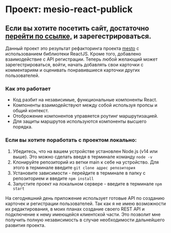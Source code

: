 # Проект: mesio-react-publick

## Eсли вы хотите посетить сайт, достаточно [перейти по ссылке,](https://mycodetherapy.github.io/mesto-react-public/) и зарегестрироваться.

Данный проект это результат рефакторинга проекта [mesto](https://github.com/mycodetherapy/mesto) с использованием библиотеки ReactJS. Кроме того, добавлено взаимодействие с API регистрации. Теперь любой желающий может зарегестрироваться, войти, начать добавлять свои карточки с комментариям и оценивать понравившиеся карточки других пользователей.

### Как это работает

* Код разбит на независимые, функциональные компоненты React.
* Компоненты взаимодействуют между собой используя пропсы и общий контекст.
* Отоброжение компонентов управяется роутинг маршрутизацией.
* Для защиты маршрутов используются компоненты высшего порядка.

### Если вы хотите поработать с проектом локально:
1. Убедитесь, что на вашем устройстве установлен Node.js (v14 или выше). Это можно сделать введя в терминале команду ```node -v```
2. Клонируйте репозиторий из ветки main к себе на устройство. Для этого в терминале введите ```git clone адрес репозитория```
3. Установите зависимости - перейдите в терминале в папку с репозиторием и введите ```npm install```
4. Запустите проект на локальном сервере - введите в терминале ```npm start```

На сегодняшний день приложение использует готовые API по созданию карточек и регистрации пользователей. Так как я не имею возможности их редактирования, в моих планах создание своего REST API и подключение к нему имеющейся клиентской части. Это позволит мне получить полную независимость в случае необходимости дальнейшего развития проекта.
